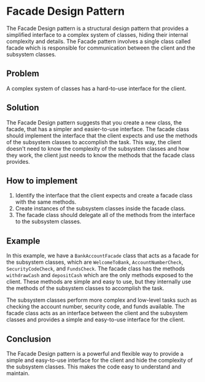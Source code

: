 # **Facade Design Pattern**
The Facade Design pattern is a structural design pattern that provides a simplified interface to a complex system of classes, hiding their internal complexity and details. The Facade pattern involves a single class called facade which is responsible for communication between the client and the subsystem classes.

## **Problem**
A complex system of classes has a hard-to-use interface for the client.

## **Solution**
The Facade Design pattern suggests that you create a new class, the facade, that has a simpler and easier-to-use interface. The facade class should implement the interface that the client expects and use the methods of the subsystem classes to accomplish the task. This way, the client doesn't need to know the complexity of the subsystem classes and how they work, the client just needs to know the methods that the facade class provides.

## **How to implement**
1) Identify the interface that the client expects and create a facade class with the same methods.
2) Create instances of the subsystem classes inside the facade class.
3) The facade class should delegate all of the methods from the interface to the subsystem classes.

## **Example**
In this example, we have a `BankAccountFacade` class that acts as a facade for the subsystem classes, which are `WelcomeToBank`, `AccountNumberCheck`, `SecurityCodeCheck`, and `FundsCheck`. The facade class has the methods `withdrawCash` and `depositCash` which are the only methods exposed to the client. These methods are simple and easy to use, but they internally use the methods of the subsystem classes to accomplish the task.

The subsystem classes perform more complex and low-level tasks such as checking the account number, security code, and funds available. The facade class acts as an interface between the client and the subsystem classes and provides a simple and easy-to-use interface for the client.

## **Conclusion**
The Facade Design pattern is a powerful and flexible way to provide a simple and easy-to-use interface for the client and hide the complexity of the subsystem classes. This makes the code easy to understand and maintain.